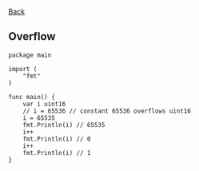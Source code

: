 [Back](../README.md)

## Overflow

```golang
package main

import (
	"fmt"
)

func main() {
	var i uint16
	// i = 65536 // constant 65536 overflows uint16
	i = 65535
	fmt.Println(i) // 65535
	i++
	fmt.Println(i) // 0
	i++
	fmt.Println(i) // 1
}
```

